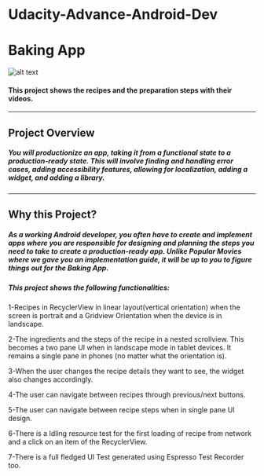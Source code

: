 # Udacity-Advance-Android-Dev

# Baking App

![alt text](https://d.top4top.net/p_669qeydy1.jpg)


#### This project shows the recipes and the preparation steps with their videos.

---

## Project Overview

##### You will productionize an app, taking it from a functional state to a production-ready state. This will involve finding and handling error cases, adding accessibility features, allowing for localization, adding a widget, and adding a library.
---
## Why this Project?

##### As a working Android developer, you often have to create and implement apps where you are responsible for designing and planning the steps you need to take to create a production-ready app. Unlike Popular Movies where we gave you an implementation guide, it will be up to you to figure things out for the Baking App.

##### This project shows the following functionalities:

1-Recipes in RecyclerView in linear layout(vertical orientation) when the screen is portrait and a Gridview Orientation when the device is in landscape.

2-The ingredients and the steps of the recipe in a nested scrollview. This becomes a two pane UI when in landscape mode in tablet devices. It remains a single pane in phones (no matter what the orientation is).

3-When the user changes the recipe details they want to see, the widget also changes accordingly.

4-The user can navigate between recipes through previous/next buttons.

5-The user can navigate between recipe steps when in single pane UI design.

6-There is a Idling resource test for the first loading of recipe from network and a click on an item of the RecyclerView.

7-There is a full fledged UI Test generated using Espresso Test Recorder too.

